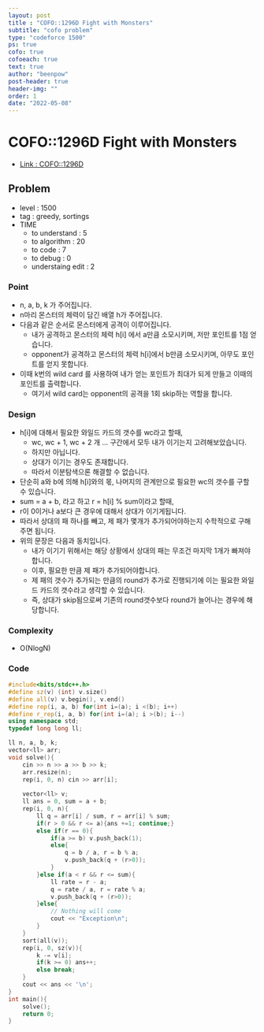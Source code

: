 ```yaml
---
layout: post
title : "COFO::1296D Fight with Monsters"
subtitle: "cofo problem"
type: "codeforce 1500"
ps: true
cofo: true
cofoeach: true
text: true
author: "beenpow"
post-header: true
header-img: ""
order: 1
date: "2022-05-08"
---
```

# COFO::1296D Fight with Monsters
- [Link : COFO::1296D](https://codeforces.com/problemset/problem/1296/D)


## Problem 

- level : 1500
- tag : greedy, sortings
- TIME
  - to understand    : 5
  - to algorithm     : 20
  - to code          : 7
  - to debug         : 0
  - understaing edit : 2

### Point
- n, a, b, k 가 주어집니다.
- n마리 몬스터의 체력이 담긴 배열 h가 주어집니다.
- 다음과 같은 순서로 몬스터에게 공격이 이루어집니다.
  - 내가 공격하고 몬스터의 체력 h[i] 에서 a만큼 소모시키며, 저만 포인트를 1점 얻습니다.
  - opponent가 공격하고 몬스터의 체력 h[i]에서 b만큼 소모시키며, 아무도 포인트를 얻지 못합니다.
- 이때 k번의 wild card 를 사용하여 내가 얻는 포인트가 최대가 되게 만들고 이때의 포인트를 출력합니다.
  - 여기서 wild card는 opponent의 공격을 1회 skip하는 역할을 합니다.

### Design
- h[i]에 대해서 필요한 와일드 카드의 갯수를 wc라고 할때,
  - wc, wc + 1, wc + 2 개 ... 구간에서 모두 내가 이기는지 고려해보았습니다.
  - 하지만 아닙니다.
  - 상대가 이기는 경우도 존재합니다.
  - 따라서 이분탐색으론 해결할 수 없습니다.
- 단순히 a와 b에 의해 h[i]와의 몫, 나머지의 관계만으로 필요한 wc의 갯수를 구할 수 있습니다.
- sum = a + b, 라고 하고 r = h[i] % sum이라고 할때,
- r이 0이거나 a보다 큰 경우에 대해서 상대가 이기게됩니다.
- 따라서 상대의 패 하나를 빼고, 제 패가 몇개가 추가되어야하는지 수학적으로 구해주면 됩니다.
- 위의 문장은 다음과 동치입니다.
  - 내가 이기기 위해서는 해당 상황에서 상대의 패는 무조건 마지막 1개가 빠져야합니다.
  - 이후, 필요한 만큼 제 패가 추가되어야합니다.
  - 제 패의 갯수가 추가되는 만큼의 round가 추가로 진행되기에 이는 필요한 와일드 카드의 갯수라고 생각할 수 있습니다.
  - 즉, 상대가 skip됨으로써 기존의 round갯수보다 round가 늘어나는 경우에 해당합니다.

### Complexity
- O(NlogN)

### Code

```cpp
#include<bits/stdc++.h>
#define sz(v) (int) v.size()
#define all(v) v.begin(), v.end()
#define rep(i, a, b) for(int i=(a); i <(b); i++)
#define r_rep(i, a, b) for(int i=(a); i >(b); i--)
using namespace std;
typedef long long ll;

ll n, a, b, k;
vector<ll> arr;
void solve(){
    cin >> n >> a >> b >> k;
    arr.resize(n);
    rep(i, 0, n) cin >> arr[i];
    
    vector<ll> v;
    ll ans = 0, sum = a + b;
    rep(i, 0, n){
        ll q = arr[i] / sum, r = arr[i] % sum;
        if(r > 0 && r <= a){ans +=1; continue;}
        else if(r == 0){
            if(a >= b) v.push_back(1);
            else{
                q = b / a, r = b % a;
                v.push_back(q + (r>0));
            }
        }else if(a < r && r <= sum){
            ll rate = r - a;
            q = rate / a, r = rate % a;
            v.push_back(q + (r>0));
        }else{
            // Nothing will come
            cout << "Exception\n";
        }
    }
    sort(all(v));
    rep(i, 0, sz(v)){
        k -= v[i];
        if(k >= 0) ans++;
        else break;
    }
    cout << ans << '\n';
}
int main(){
    solve();
    return 0;
}
```
